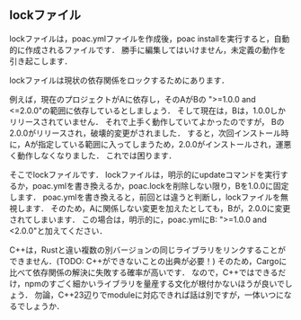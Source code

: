 ## lockファイル

lockファイルは，poac.ymlファイルを作成後，poac installを実行すると，自動的に作成されるファイルです．
勝手に編集してはいけません，未定義の動作を引き起こします．

lockファイルは現状の依存関係をロックするためにあります．

例えば，現在のプロジェクトがAに依存し，そのAがBの ">=1.0.0 and <=2.0.0"の範囲に依存しているとしましょう．
そして現在は，Bは，1.0.0しかリリースされていません．
それで上手く動作していてよかったのですが，
Bの2.0.0がリリースされ，破壊的変更がされました．
すると，次回インストール時に，Aが指定している範囲に入ってしまうため，2.0.0がインストールされ，運悪く動作しなくなりました．
これでは困ります．

そこでlockファイルです．
lockファイルは，明示的にupdateコマンドを実行するか，poac.ymlを書き換えるか，poac.lockを削除しない限り，Bを1.0.0に固定します．
poac.ymlを書き換えると，前回とは違うと判断し，lockファイルを無視します．
そのため，Aに関係しない変更を加えたとしても，Bが，2.0.0に変更されてしまいます．
この場合は，明示的に，poac.ymlにB: ">=1.0.0 and <2.0.0"と加えてください．


C++は，Rustと違い複数の別バージョンの同じライブラリをリンクすることができません．(TODO: C++ができないことの出典が必要！)
そのため，Cargoに比べて依存関係の解決に失敗する確率が高いです．
なので，C++ではできるだけ，npmのすごく細かいライブラリを量産する文化が根付かないほうが良いでしょう．
勿論，C++23辺りでmoduleに対応できれば話は別ですが，一体いつになるでしょうか．
